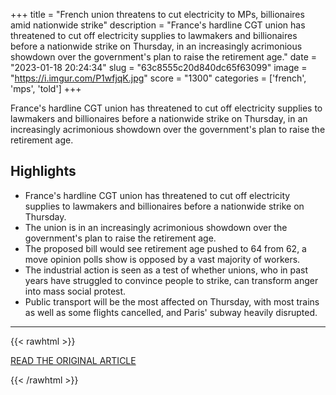 +++
title = "French union threatens to cut electricity to MPs, billionaires amid nationwide strike"
description = "France's hardline CGT union has threatened to cut off electricity supplies to lawmakers and billionaires before a nationwide strike on Thursday, in an increasingly acrimonious showdown over the government's plan to raise the retirement age."
date = "2023-01-18 20:24:34"
slug = "63c8555c20d840dc65f63099"
image = "https://i.imgur.com/P1wfjqK.jpg"
score = "1300"
categories = ['french', 'mps', 'told']
+++

France's hardline CGT union has threatened to cut off electricity supplies to lawmakers and billionaires before a nationwide strike on Thursday, in an increasingly acrimonious showdown over the government's plan to raise the retirement age.

## Highlights

- France's hardline CGT union has threatened to cut off electricity supplies to lawmakers and billionaires before a nationwide strike on Thursday.
- The union is in an increasingly acrimonious showdown over the government's plan to raise the retirement age.
- The proposed bill would see retirement age pushed to 64 from 62, a move opinion polls show is opposed by a vast majority of workers.
- The industrial action is seen as a test of whether unions, who in past years have struggled to convince people to strike, can transform anger into mass social protest.
- Public transport will be the most affected on Thursday, with most trains as well as some flights cancelled, and Paris' subway heavily disrupted.

---

{{< rawhtml >}}
  <p class="article-category">
    <a target="_blank" href="https://www.reuters.com/business/sustainable-business/french-union-threatens-cut-electricity-mps-billionaires-amid-nationwide-strike-2023-01-18/">READ THE ORIGINAL ARTICLE</a>
  </p>
{{< /rawhtml >}}
